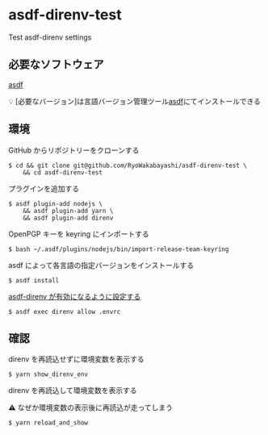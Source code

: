 # asdf-direnv-test

Test asdf-direnv settings

## 必要なソフトウェア

[asdf]

💡 [必要なバージョン]は言語バージョン管理ツール[asdf]にてインストールできる

## 環境

GitHub からリポジトリーをクローンする

    $ cd && git clone git@github.com/RyoWakabayashi/asdf-direnv-test \
        && cd asdf-direnv-test

プラグインを追加する

    $ asdf plugin-add nodejs \
        && asdf plugin-add yarn \
        && asdf plugin-add direnv

OpenPGP キーを keyring にインポートする

    $ bash ~/.asdf/plugins/nodejs/bin/import-release-team-keyring

asdf によって各言語の指定バージョンをインストールする

    $ asdf install

[asdf-direnv が有効になるように設定する][enable-direnv]

    $ asdf exec direnv allow .envrc

## 確認

direnv を再読込せずに環境変数を表示する

    $ yarn show_direnv_env

direnv を再読込して環境変数を表示する

⚠️ なぜか環境変数の表示後に再読込が走ってしまう

    $ yarn reload_and_show

[asdf]: https://github.com/asdf-vm/asdf
[enable-direnv]: https://github.com/asdf-community/asdf-direnv#usage
